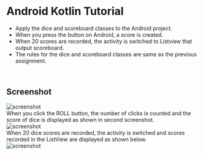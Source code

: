 # Android Kotlin Tutorial

- Apply the dice and scoreboard classes to the Android project.  
- When you press the button on Android, a score is created.  
- When 20 scores are recorded, the activity is switched to Listview that output scoreboard.  
- The rules for the dice and scoreboard classes are same as the previous assignment.  


<br/>

## Screenshot
![screenshot](https://user-images.githubusercontent.com/42952244/83178008-e2a7d580-a15a-11ea-98f7-d83905f8cfa7.png)  
When you click the ROLL button, the number of clicks is counted and the score of dice is displayed as shown in second screenshot.  
![screenshot](https://user-images.githubusercontent.com/42952244/83178011-e4719900-a15a-11ea-9a89-797a57a5a690.png)  
When 20 dice scores are recorded, the activity is switched and scores recorded in the ListView are displayed as shown below.  
![screenshot](https://user-images.githubusercontent.com/42952244/83178001-e0457b80-a15a-11ea-8c7b-93604ca8a0ee.png)

